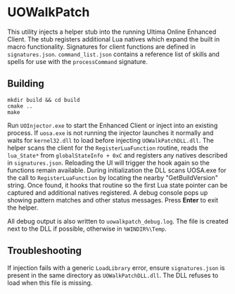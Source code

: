 # UOWalkPatch

This utility injects a helper stub into the running Ultima Online Enhanced Client. The stub registers additional Lua natives which expand the built in macro functionality. Signatures for client functions are defined in `signatures.json`.
`command_list.json` contains a reference list of skills and spells for use with the `processCommand` signature.

## Building

```
mkdir build && cd build
cmake ..
make
```

Run `UOInjector.exe` to start the Enhanced Client or inject into an existing
process. If `uosa.exe` is not running the injector launches it normally and
waits for `kernel32.dll` to load before injecting `UOWalkPatchDLL.dll`.
The helper scans the client for the `RegisterLuaFunction` routine, reads the
`lua_State*` from `globalStateInfo + 0xC` and registers any natives described
in `signatures.json`.
Reloading the UI will trigger the hook again so the functions remain available.
During initialization the DLL scans UOSA.exe for the call to
`RegisterLuaFunction` by locating the nearby "GetBuildVersion" string.
Once found, it hooks that routine so the first Lua state pointer can be
captured and additional natives registered.
A debug console pops up showing pattern matches and other status messages.
Press **Enter** to exit the helper.

All debug output is also written to `uowalkpatch_debug.log`. The file is created
next to the DLL if possible, otherwise in `%WINDIR%\Temp`.

## Troubleshooting

If injection fails with a generic `LoadLibrary` error, ensure `signatures.json`
is present in the same directory as `UOWalkPatchDLL.dll`. The DLL refuses to
load when this file is missing.
